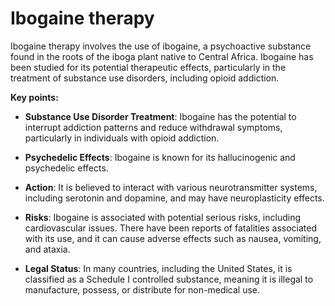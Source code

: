# Ibogaine therapy

Ibogaine therapy involves the use of ibogaine, a psychoactive substance found in the roots of the iboga plant native to Central Africa. Ibogaine has been studied for its potential therapeutic effects, particularly in the treatment of substance use disorders, including opioid addiction.

**Key points:**

* **Substance Use Disorder Treatment**: Ibogaine has the potential to interrupt addiction patterns and reduce withdrawal symptoms, particularly in individuals with opioid addiction.

* **Psychedelic Effects**: Ibogaine is known for its hallucinogenic and psychedelic effects.

* **Action**: It is believed to interact with various neurotransmitter systems, including serotonin and dopamine, and may have neuroplasticity effects.

* **Risks**:  Ibogaine is associated with potential serious risks, including cardiovascular issues. There have been reports of fatalities associated with its use, and it can cause adverse effects such as nausea, vomiting, and ataxia.

* **Legal Status**: In many countries, including the United States, it is classified as a Schedule I controlled substance, meaning it is illegal to manufacture, possess, or distribute for non-medical use.
